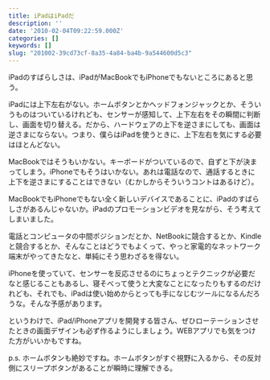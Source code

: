 ```yaml
---
title: iPadはiPadだ
description: ''
date: '2010-02-04T09:22:59.000Z'
categories: []
keywords: []
slug: "201002-39cd73cf-8a35-4a84-ba4b-9a544600d5c3"
---
```

iPadのすばらしさは、iPadがMacBookでもiPhoneでもないところにあると思う。

iPadには上下左右がない。ホームボタンとかヘッドフォンジャックとか、そういうものはついているけれども、センサーが感知して、上下左右をその瞬間に判断し、画面を切り替える。だから、ハードウェアの上下を逆さまにしても、画面は逆さまにならない。つまり、僕らはiPadを使うときに、上下左右を気にする必要はほとんどない。

MacBookではそうもいかない。キーボードがついているので、自ずと下が決まってしまう。iPhoneでもそうはいかない。あれは電話なので、通話するときに上下を逆さまにすることはできない（むかしからそういうコントはあるけど）。

MacBookでもiPhoneでもない全く新しいデバイスであることに、iPadのすばらしさがあるんじゃないか。iPadのプロモーションビデオを見ながら、そう考えてしまいました。

電話とコンピュータの中間ポジションだとか、NetBookに競合するとか、Kindleと競合するとか、そんなことはどうでもよくって、やっと家電的なネットワーク端末がやってきたなと、単純にそう思わざるを得ない。

iPhoneを使っていて、センサーを反応させるのにちょっとテクニックが必要だなと感じることもあるし、寝そべって使うと大変なことになったりもするのだけれども、それでも、iPadは使い始めからとっても手になじむツールになるんだろうな。そんな予感があります。

というわけで、iPad/iPhoneアプリを開発する皆さん、ぜひローテーションさせたときの画面デザインも必ず作るようにしましょう。WEBアプリでも気をつけた方がいいかもですね。

p.s. ホームボタンも絶妙ですね。ホームボタンがすぐ視野に入るから、その反対側にスリープボタンがあることが瞬時に理解できる。